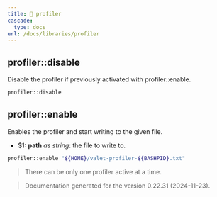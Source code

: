 ```yaml
---
title: 📂 profiler
cascade:
  type: docs
url: /docs/libraries/profiler
---
```


## profiler::disable

Disable the profiler if previously activated with profiler::enable.

```bash
profiler::disable
```


## profiler::enable

Enables the profiler and start writing to the given file.

- $1: **path** _as string_:
      the file to write to.

```bash
profiler::enable "${HOME}/valet-profiler-${BASHPID}.txt"
```

> There can be only one profiler active at a time.




> Documentation generated for the version 0.22.31 (2024-11-23).
